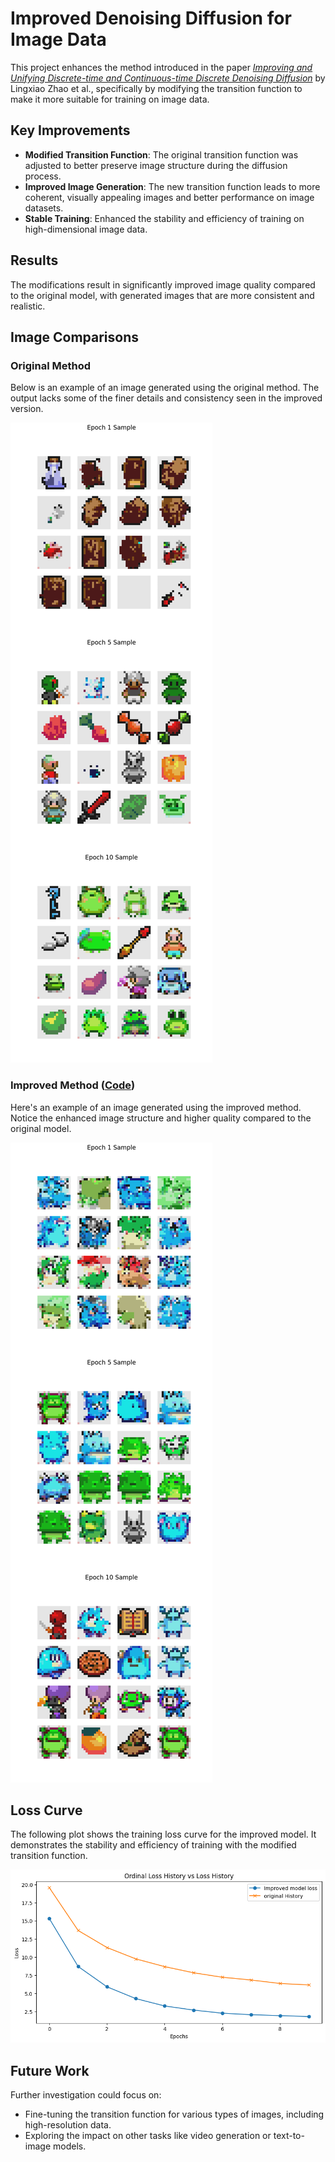 # Improved Denoising Diffusion for Image Data  
This project enhances the method introduced in the paper [*Improving and Unifying Discrete-time and Continuous-time Discrete Denoising Diffusion*](https://arxiv.org/abs/2104.09478) by Lingxiao Zhao et al., specifically by modifying the transition function to make it more suitable for training on image data.

## Key Improvements  
- **Modified Transition Function**: The original transition function was adjusted to better preserve image structure during the diffusion process.
- **Improved Image Generation**: The new transition function leads to more coherent, visually appealing images and better performance on image datasets.
- **Stable Training**: Enhanced the stability and efficiency of training on high-dimensional image data.

## Results  
The modifications result in significantly improved image quality compared to the original model, with generated images that are more consistent and realistic.

## Image Comparisons  

### Original Method
Below is an example of an image generated using the original method. The output lacks some of the finer details and consistency seen in the improved version.

![Original Method](original_method.png)

### Improved Method ([Code](https://github.com/curioserve/USD3))
Here's an example of an image generated using the improved method. Notice the enhanced image structure and higher quality compared to the original model.

![Improved Model](Improved_model_samples_10EP.png)

## Loss Curve  
The following plot shows the training loss curve for the improved model. It demonstrates the stability and efficiency of training with the modified transition function.

![Loss Curve](loss_curve.png)

## Future Work  
Further investigation could focus on:
- Fine-tuning the transition function for various types of images, including high-resolution data.
- Exploring the impact on other tasks like video generation or text-to-image models.

